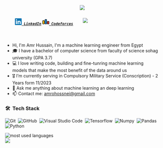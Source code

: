 

<h1 align="center">
  <a href="https://git.io/typing-svg">
    <img src="https://readme-typing-svg.herokuapp.com/?lines=Hello,+There!+👋;This+is+Amr+Hussain...;I+always+learn+new+things+!&color=669CF4&center=true&size=26">
  </a>
</h1>

<img width="250" align="right" src="https://c.tenor.com/_DOBjnGspYAAAAAM/code-coding.gif">

<h5 align="center">
  <code><a href="https://www.linkedin.com/in/amrhussainsayed" title="LinkedIn Profile"><img width="22" src="linkedin.jpg"> LinkedIn</a></code>
  <code><a href="https://codeforces.com/profile/Mastery07" title="Codeforces Profile"><img width="22" src="codeforces.jpg"> Codeforces</a></code>
</h5>
<br>


- Hi, I'm Amr Hussain, I'm a machine learning engineer from Egypt
- 🎓 I have a bachelor of computer science from faculty of science sohag university (GPA 3.7)
- 💻 I love writing code, building and fine-tunring machine learning models that make the most benefit of the data around us
- 🎖️ I’m currently serving in Compulsory Military Service (Conscription) - 2 Years form 11/2023
- 💬 Ask me anything about machine learning an deep learning
- 📫 Contact me: <a href="mailto: amrohossnei@gmail.com">amrohossnei@gmail.com</a>

### 🛠 &nbsp;Tech Stack
![Git](https://img.shields.io/badge/-Git-05122A?style=flat&logo=git)&nbsp;
![GitHub](https://img.shields.io/badge/-GitHub-05122A?style=flat&logo=github)&nbsp;
![Visual Studio Code](https://img.shields.io/badge/-Visual%20Studio%20Code-05122A?style=flat&logo=visual-studio-code&logoColor=007ACC)&nbsp;
![Tensorflow](https://img.shields.io/badge/-TensorFlow-05122A?style=flat&logo=sass)&nbsp;
![Numpy](https://img.shields.io/badge/-Numpy-05122A?style=flat&logo=GraphQL)&nbsp;
![Pandas](https://img.shields.io/badge/-Pandas-05122A?style=flat&logo=MongoDB)&nbsp;
![Python](https://img.shields.io/badge/-Python%20-05122A?style=flat&logo=python)&nbsp;




<img align="left" src="https://github-readme-stats.vercel.app/api/top-langs?username=amr-hussain&show_icons=true&locale=en&layout=compact&theme=radical" alt="most used languages" />
<br>
<a href="https://komarev.com/ghpvc/?username=amr-hussain&style=for-the-badge">
    <img src="https://komarev.com/ghpvc/?username=amr-hussain&style=for-the-badge">
</a>
